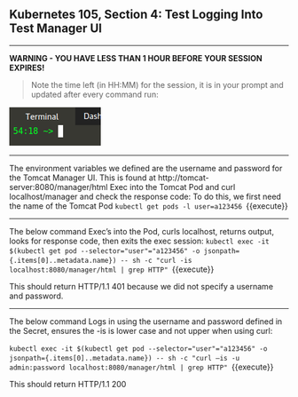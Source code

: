 ## Kubernetes 105, Section 4: Test Logging Into Test Manager UI

---

**WARNING - YOU HAVE LESS THAN 1 HOUR BEFORE YOUR SESSION EXPIRES!**

>Note the time left (in HH:MM) for the session, it is in your prompt and updated after every command run:

![Terminal Time Remaining](./assets/term-expire.png)

---

The environment variables we defined are the username and password for the Tomcat Manager UI. This is found at http://tomcat-server:8080/manager/html
Exec into the Tomcat Pod and curl localhost/manager and check the response code:
To do this, we first need the name of the Tomcat Pod
`kubectl get pods -l user=a123456
`{{execute}}
 
 ---
 
 
The below command Exec’s into the Pod, curls localhost, returns output, looks for response code, then exits the exec session:
`kubectl exec -it $(kubectl get pod --selector="user"="a123456" -o jsonpath={.items[0]..metadata.name}) -- sh -c "curl -is localhost:8080/manager/html | grep HTTP"
`{{execute}}

This should return HTTP/1.1 401 because we did not specify a username and password.

---
The below command Logs in using the username and password defined in the Secret, ensures the -is is lower case and not upper when using curl:

`kubectl exec -it $(kubectl get pod --selector="user"="a123456" -o jsonpath={.items[0]..metadata.name}) -- sh -c "curl –is -u admin:password localhost:8080/manager/html | grep HTTP"
`{{execute}}

This should return HTTP/1.1 200

